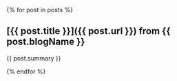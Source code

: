 {% for post in posts %}
## [{{ post.title }}]({{ post.url }}) from {{ post.blogName }}
{{ post.summary }}

{% endfor %}